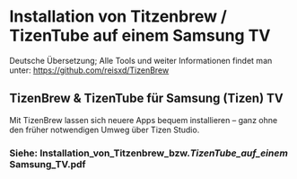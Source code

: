 # Installation von Titzenbrew / TizenTube auf einem Samsung TV
Deutsche Übersetzung;
Alle Tools und weiter Informationen findet man unter: https://github.com/reisxd/TizenBrew

## TizenBrew & TizenTube für Samsung (Tizen) TV

Mit TizenBrew lassen sich neuere Apps bequem installieren – ganz ohne den früher notwendigen Umweg über Tizen Studio.

### Siehe: Installation_von_Titzenbrew_bzw._TizenTube_auf_einem_ Samsung_TV.pdf
